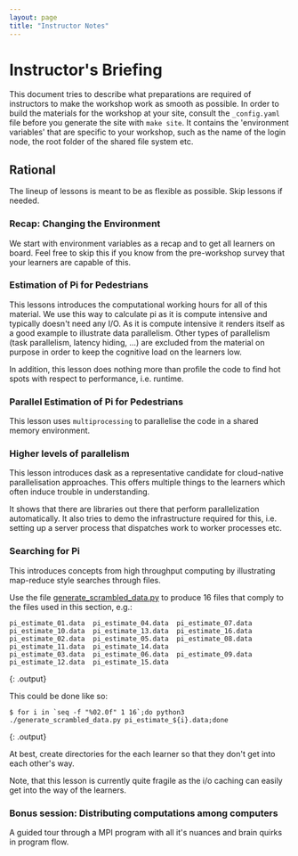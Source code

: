 ```yaml
---
layout: page
title: "Instructor Notes"
---
```


# Instructor's Briefing

This document tries to describe what preparations are required of instructors to make the workshop work as smooth as possible. In order to build the materials for the workshop at your site, consult the `_config.yaml` file before you generate the site with `make site`. It contains the 'environment variables' that are specific to your workshop, such as the name of the login node, the root folder of the shared file system etc.

## Rational

The lineup of lessons is meant to be as flexible as possible. Skip lessons if needed.

### Recap: Changing the Environment

We start with environment variables as a recap and to get all learners on board. Feel free to skip this if you know from the pre-workshop survey that your learners are capable of this.

### Estimation of Pi for Pedestrians

This lessons introduces the computational working hours for all of this material. We use this way to calculate pi as it is compute intensive and typically doesn't need any I/O. As it is compute intensive it renders itself as a good example to illustrate data parallelism. Other types of parallelism (task parallelism, latency hiding, ...) are excluded from the material on purpose in order to keep the cognitive load on the learners low.

In addition, this lesson does nothing more than profile the code to find hot spots with respect to performance, i.e. runtime.

### Parallel Estimation of Pi for Pedestrians

This lesson uses `multiprocessing` to parallelise the code in a shared memory environment.

### Higher levels of parallelism

This lesson introduces dask as a representative candidate for cloud-native parallelisation approaches. This offers multiple things to the learners which often induce trouble in understanding.

It shows that there are libraries out there that perform parallelization automatically. It also tries to demo the infrastructure required for this, i.e. setting up a server process that dispatches work to worker processes etc.

### Searching for Pi

This introduces concepts from high throughput computing by illustrating map-reduce style searches through files.


Use the file [generate_scrambled_data.py](./code/03_parallel_jobs/generate_scrambled_data.py) to produce 16 files that comply to the files used in this section, e.g.: 

```
pi_estimate_01.data  pi_estimate_04.data  pi_estimate_07.data  pi_estimate_10.data  pi_estimate_13.data  pi_estimate_16.data
pi_estimate_02.data  pi_estimate_05.data  pi_estimate_08.data  pi_estimate_11.data  pi_estimate_14.data
pi_estimate_03.data  pi_estimate_06.data  pi_estimate_09.data  pi_estimate_12.data  pi_estimate_15.data
```
{: .output}

This could be done like so:

~~~
$ for i in `seq -f "%02.0f" 1 16`;do python3 ./generate_scrambled_data.py pi_estimate_${i}.data;done
~~~
{: .output}

At best, create directories for the each learner so that they don't get into each other's way.

Note, that this lesson is currently quite fragile as the i/o caching can easily get into the way of the learners. 


### Bonus session: Distributing computations among computers

A guided tour through a MPI program with all it's nuances and brain quirks in program flow.

